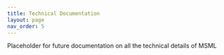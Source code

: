 ```yaml
---
title: Technical Documentation
layout: page
nav_order: 5
---
```


Placeholder for future documentation on all the technical details of MSML